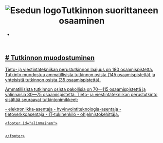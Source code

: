 <!DOCTYPE html>
<html>
    <html lang="fi">
<head>
    <meta charset="UTF-8">
    <meta name="viewport" content="width=device-width">
    <title>611 syytä TiViin</title>
</head>
<body>
    <header>
        <div class="container">
            <div id="branding">
                <h1><img src="img/eseduyleiskuva.png" alt="Esedun logo">Tutkinnon suorittaneen osaaminen</h1>
            </div>
            <nav>
                <ul>
                      <li><a href="index.html"><Etusivu</a></li>
                </ul>
            </nav>
        </div>
    </header>

   <section id="showcase"> 
        <div class="container">

    

<h1># Tutkinnon muodostuminen</h1>

<p>Tieto- ja viestintätekniikan perustutkinnon laajuus on 180 osaamispistettä. Tutkinto muodostuu ammatillisista tutkinnon osista (145 osaamispistettä) ja yhteisistä tutkinnon osista (35 osaamispistettä).</p>

<p>Ammatillisista tutkinnon osista pakollisia on 70—115 osaamispistettä ja valinnaisia 30—75 osaamispistettä. Tieto- ja viestintätekniikan perustutkinto sisältää seuraavat tutkintonimikkeet:</p>
<p>
- elektroniikka-asentaja
- hyvinvointiteknologia-asentaja
- tietoverkkoasentaja
- IT-tukihenkilö
- ohjelmistokehittäjä.</p>


    <footer id="alimmainen">


    </footer>

</body>
</html>